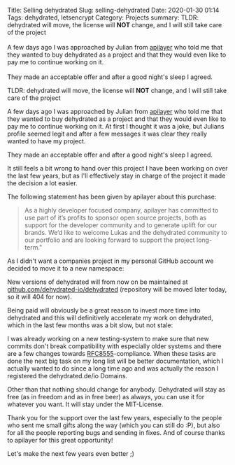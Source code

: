 Title: Selling dehydrated
Slug: selling-dehydrated
Date: 2020-01-30 01:14
Tags: dehydrated, letsencrypt
Category: Projects
summary:
    TLDR: dehydrated will move, the license will **NOT** change, and I will still take care of the project
    <br /><br />
    A few days ago I was approached by Julian from [apilayer](https://apilayer.com/) who told me that they wanted to buy dehydrated as a project and that they would even like to pay me to continue working on it.
    <br /><br />
    They made an acceptable offer and after a good night's sleep I agreed.

TLDR: dehydrated will move, the license will **NOT** change, and I will still take care of the project

A few days ago I was approached by Julian from [apilayer](https://apilayer.com/) who told me that they wanted to buy dehydrated as a project and that they would even like to pay me to continue working on it.
At first I thought it was a joke, but Julians profile seemed legit and after a few messages it was clear they really wanted to have my project.

They made an acceptable offer and after a good night's sleep I agreed.

It still feels a bit wrong to hand over this project I have been working on over the last few years, but as I'll effectively stay in charge of the project it made the decision a lot easier.

The following statement has been given by apilayer about this purchase:

> As a highly developer focused company, apilayer has committed to use part of it’s profits to sponsor open source projects,
> both as support for the developer community and to generate uplift for our brands.
> We‘d like to welcome Lukas and the dehydrated community to our portfolio and are looking forward to support the project long-term."

As I didn't want a companies project in my personal GitHub account we decided to move it to a new namespace:

New versions of dehydrated will from now on be maintained at [github.com/dehydrated-io/dehydrated](https://github.com/dehydrated-io/dehydrated) (repository will be moved later today, so it will 404 for now).

Being paid will obviously be a great reason to invest more time into dehydrated and this will definitively accelerate my work on dehydrated, which in the last few months was a bit slow, but not stale:

I was already working on a new testing-system to make sure that new commits don't break compatibility with especially older systems and there are a few changes towards [RFC8555](https://tools.ietf.org/html/rfc8555)-compliance.
When these tasks are done the next big task on my long list will be better documentation, which I actually wanted to do since a long time ago and was actually the reason I registered the dehydrated.de/io Domains.

Other than that nothing should change for anybody. Dehydrated will stay as free (as in freedom and as in free beer) as always, you can use it for whatever you want. It will stay under the MIT-License.

Thank you for the support over the last few years, especially to the people who sent me small gifts along the way (which you can still do :P), but also for all the people reporting bugs and sending in fixes.
And of course thanks to apilayer for this great opportunity!

Let's make the next few years even better ;)
